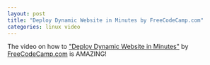 ```yaml
---
layout: post
title: "Deploy Dynamic Website in Minutes by FreeCodeCamp.com"
categories: linux video
---
```


The video on how to ["Deploy Dynamic Website in Minutes"](https://www.youtube.com/watch?v=4AXDKWuY9QM)
by [FreeCodeCamp.com](http://FreeCodeCamp.com) is AMAZING!


